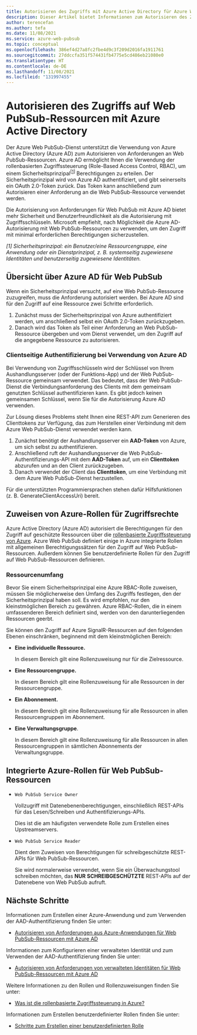 ```yaml
---
title: Autorisieren des Zugriffs mit Azure Active Directory für Azure Web PubSub
description: Dieser Artikel bietet Informationen zum Autorisieren des Zugriffs auf Azure Web PubSub-Dienstressourcen mit Azure Active Directory.
author: terencefan
ms.author: tefa
ms.date: 11/08/2021
ms.service: azure-web-pubsub
ms.topic: conceptual
ms.openlocfilehash: 386ef4d27a8fc2fbe4d9c3f209d2016fa1911761
ms.sourcegitcommit: 27ddccfa351f574431fb4775e5cd486eb21080e0
ms.translationtype: HT
ms.contentlocale: de-DE
ms.lasthandoff: 11/08/2021
ms.locfileid: "131997455"
---
```

# <a name="authorize-access-to-web-pubsub-resources-using-azure-active-directory"></a>Autorisieren des Zugriffs auf Web PubSub-Ressourcen mit Azure Active Directory
Der Azure Web PubSub-Dienst unterstützt die Verwendung von Azure Active Directory (Azure AD) zum Autorisieren von Anforderungen an Web PubSub-Ressourcen. Azure AD ermöglicht Ihnen die Verwendung der rollenbasierten Zugriffssteuerung (Role-Based Access Control, RBAC), um einem Sicherheitsprinzipal<sup>[<a href="#security-principal">1</a>]</sup> Berechtigungen zu erteilen. Der Sicherheitsprinzipal wird von Azure AD authentifiziert, und gibt seinerseits ein OAuth 2.0-Token zurück. Das Token kann anschließend zum Autorisieren einer Anforderung an die Web PubSub-Ressource verwendet werden.

Die Autorisierung von Anforderungen für Web PubSub mit Azure AD bietet mehr Sicherheit und Benutzerfreundlichkeit als die Autorisierung mit Zugriffsschlüsseln. Microsoft empfiehlt, nach Möglichkeit die Azure AD-Autorisierung mit Web PubSub-Ressourcen zu verwenden, um den Zugriff mit minimal erforderlichen Berechtigungen sicherzustellen.

<a id="security-principal"></a>
 *[1] Sicherheitsprinzipal: ein Benutzer/eine Ressourcengruppe, eine Anwendung oder ein Dienstprinzipal, z. B. systemseitig zugewiesene Identitäten und benutzerseitig zugewiesene Identitäten.*

## <a name="overview-of-azure-ad-for-web-pubsub"></a>Übersicht über Azure AD für Web PubSub

Wenn ein Sicherheitsprinzipal versucht, auf eine Web PubSub-Ressource zuzugreifen, muss die Anforderung autorisiert werden. Bei Azure AD sind für den Zugriff auf eine Ressource zwei Schritte erforderlich. 

1. Zunächst muss der Sicherheitsprinzipal von Azure authentifiziert werden, um anschließend selbst ein OAuth 2.0-Token zurückzugeben. 
2. Danach wird das Token als Teil einer Anforderung an Web PubSub-Ressource übergeben und vom Dienst verwendet, um den Zugriff auf die angegebene Ressource zu autorisieren.

### <a name="client-side-authentication-while-using-azure-ad"></a>Clientseitige Authentifizierung bei Verwendung von Azure AD

Bei Verwendung von Zugriffsschlüsseln wird der Schlüssel von Ihrem Aushandlungsserver (oder der Funktions-App) und der Web PubSub-Ressource gemeinsam verwendet. Das bedeutet, dass der Web PubSub-Dienst die Verbindungsanforderung des Clients mit dem gemeinsam genutzten Schlüssel authentifizieren kann. Es gibt jedoch keinen gemeinsamen Schlüssel, wenn Sie für die Autorisierung Azure AD verwenden. 

Zur Lösung dieses Problems steht Ihnen eine REST-API zum Generieren des Clienttokens zur Verfügung, das zum Herstellen einer Verbindung mit dem Azure Web PubSub-Dienst verwendet werden kann.

1. Zunächst benötigt der Aushandlungsserver ein **AAD-Token** von Azure, um sich selbst zu authentifizieren.
1. Anschließend ruft der Aushandlungsserver die Web PubSub-Authentifizierungs-API mit dem **AAD-Token** auf, um ein **Clienttoken** abzurufen und an den Client zurückzugeben.
1. Danach verwendet der Client das **Clienttoken**, um eine Verbindung mit dem Azure Web PubSub-Dienst herzustellen.

Für die unterstützten Programmiersprachen stehen dafür Hilfsfunktionen (z. B. GenerateClientAccessUri) bereit.

## <a name="assign-azure-roles-for-access-rights"></a>Zuweisen von Azure-Rollen für Zugriffsrechte

Azure Active Directory (Azure AD) autorisiert die Berechtigungen für den Zugriff auf geschützte Ressourcen über die [rollenbasierte Zugriffssteuerung von Azure](../role-based-access-control/overview.md). Azure Web PubSub definiert einige in Azure integrierte Rollen mit allgemeinen Berechtigungssätzen für den Zugriff auf Web PubSub-Ressourcen. Außerdem können Sie benutzerdefinierte Rollen für den Zugriff auf Web PubSub-Ressourcen definieren.

### <a name="resource-scope"></a>Ressourcenumfang

Bevor Sie einem Sicherheitsprinzipal eine Azure RBAC-Rolle zuweisen, müssen Sie möglicherweise den Umfang des Zugriffs festlegen, den der Sicherheitsprinzipal haben soll. Es wird empfohlen, nur den kleinstmöglichen Bereich zu gewähren. Azure RBAC-Rollen, die in einem umfassenderen Bereich definiert sind, werden von den darunterliegenden Ressourcen geerbt.

Sie können den Zugriff auf Azure SignalR-Ressourcen auf den folgenden Ebenen einschränken, beginnend mit dem kleinstmöglichen Bereich:

- **Eine individuelle Ressource.** 

  In diesem Bereich gilt eine Rollenzuweisung nur für die Zielressource.

- **Eine Ressourcengruppe.** 

  In diesem Bereich gilt eine Rollenzuweisung für alle Ressourcen in der Ressourcengruppe.

- **Ein Abonnement.**

  In diesem Bereich gilt eine Rollenzuweisung für alle Ressourcen in allen Ressourcengruppen im Abonnement.

- **Eine Verwaltungsgruppe**. 

  In diesem Bereich gilt eine Rollenzuweisung für alle Ressourcen in allen Ressourcengruppen in sämtlichen Abonnements der Verwaltungsgruppe.

## <a name="azure-built-in-roles-for-web-pubsub-resources"></a>Integrierte Azure-Rollen für Web PubSub-Ressourcen

- `Web PubSub Service Owner`

    Vollzugriff mit Datenebenenberechtigungen, einschließlich REST-APIs für das Lesen/Schreiben und Authentifizierungs-APIs.

    Dies ist die am häufigsten verwendete Rolle zum Erstellen eines Upstreamservers.

- `Web PubSub Service Reader`

    Dient dem Zuweisen von Berechtigungen für schreibgeschützte REST-APIs für Web PubSub-Ressourcen.

    Sie wird normalerweise verwendet, wenn Sie ein Überwachungstool schreiben möchten, das **NUR** **SCHREIBGESCHÜTZTE** REST-APIs auf der Datenebene von Web PubSub aufruft.

## <a name="next-steps"></a>Nächste Schritte

Informationen zum Erstellen einer Azure-Anwendung und zum Verwenden der AAD-Authentifizierung finden Sie unter:
- [Autorisieren von Anforderungen aus Azure-Anwendungen für Web PubSub-Ressourcen mit Azure AD](howto-authorize-from-application.md)

Informationen zum Konfigurieren einer verwalteten Identität und zum Verwenden der AAD-Authentifizierung finden Sie unter:
- [Autorisieren von Anforderungen von verwalteten Identitäten für Web PubSub-Ressourcen mit Azure AD](howto-authorize-from-managed-identity.md)

Weitere Informationen zu den Rollen und Rollenzuweisungen finden Sie unter: 
- [Was ist die rollenbasierte Zugriffssteuerung in Azure?](../role-based-access-control/overview.md)

Informationen zum Erstellen benutzerdefinierter Rollen finden Sie unter: 
- [Schritte zum Erstellen einer benutzerdefinierten Rolle](../role-based-access-control/custom-roles.md#steps-to-create-a-custom-role)